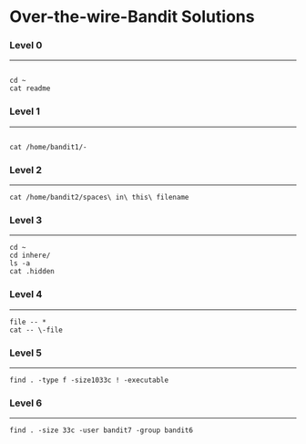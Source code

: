 # Over-the-wire-Bandit Solutions

### Level 0
-----
```

cd ~ 
cat readme 

```

### Level 1
------
```

cat /home/bandit1/-

```

### Level 2
----
```
cat /home/bandit2/spaces\ in\ this\ filename
```


### Level 3
----
```
cd ~
cd inhere/
ls -a
cat .hidden
```
### Level 4
----
```
file -- *
cat -- \-file
```
### Level 5
----
```
find . -type f -size1033c ! -executable
```

### Level 6
----
```
find . -size 33c -user bandit7 -group bandit6
```
